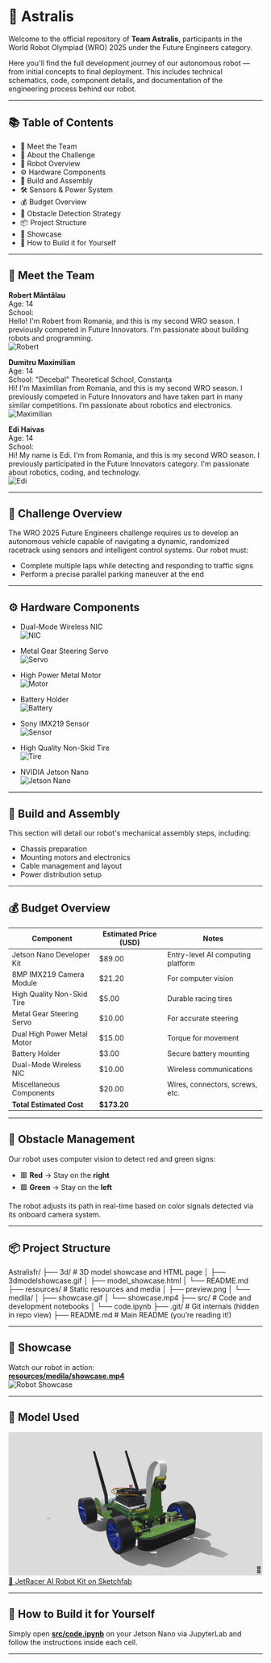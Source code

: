 # 🚀 Astralis

Welcome to the official repository of **Team Astralis**, participants in the World Robot Olympiad (WRO) 2025 under the Future Engineers category.

Here you'll find the full development journey of our autonomous robot — from initial concepts to final deployment. This includes technical schematics, code, component details, and documentation of the engineering process behind our robot.

---

## 📚 Table of Contents

- 👥 Meet the Team  
- 🎯 About the Challenge  
- 🤖 Robot Overview  
- ⚙️ Hardware Components  
- 🔧 Build and Assembly  
- 🛠️ Sensors & Power System  
- 💰 Budget Overview  
- 🛑 Obstacle Detection Strategy  
- 📦 Project Structure  
- 🦅 Showcase  
- 🙏 How to Build it for Yourself  

---

## 👥 Meet the Team

**Robert Măntălau**  
Age: 14  
School:  
Hello! I'm Robert from Romania, and this is my second WRO season. I previously competed in Future Innovators. I'm passionate about building robots and programming.  
![Robert](https://github.com/user-attachments/assets/242c249c-581c-4a54-8377-0ed21059be7d)

**Dumitru Maximilian**  
Age: 14  
School: "Decebal" Theoretical School, Constanţa  
Hi! I'm Maximilian from Romania, and this is my second WRO season. I previously competed in Future Innovators and have taken part in many similar competitions. I’m passionate about robotics and electronics.  
![Maximilian](https://github.com/user-attachments/assets/1f422bd9-9257-4ad6-86b1-da500ac2f081)

**Edi Haivas**  
Age: 14  
School:  
Hi! My name is Edi. I'm from Romania, and this is my second WRO season. I previously participated in the Future Innovators category. I'm passionate about robotics, coding, and technology.  
![Edi](https://github.com/user-attachments/assets/d40bfefe-6c6a-4065-89cb-2d61a35c7454)

---

## 🎯 Challenge Overview

The WRO 2025 Future Engineers challenge requires us to develop an autonomous vehicle capable of navigating a dynamic, randomized racetrack using sensors and intelligent control systems. Our robot must:

- Complete multiple laps while detecting and responding to traffic signs  
- Perform a precise parallel parking maneuver at the end

---

## ⚙️ Hardware Components

- Dual-Mode Wireless NIC  
  ![NIC](https://github.com/user-attachments/assets/e4c7223c-9c9f-4dcb-8ea8-81261553a3ee)

- Metal Gear Steering Servo  
  ![Servo](https://github.com/user-attachments/assets/72add62d-3f78-4788-a811-b60b9dbcb9db)

- High Power Metal Motor  
  ![Motor](https://github.com/user-attachments/assets/9908b2ac-a674-4da1-8981-bcae9a912c33)

- Battery Holder  
  ![Battery](https://github.com/user-attachments/assets/94bf3fb5-b9ff-4697-b42e-3f6cc5349dfa)

- Sony IMX219 Sensor  
  ![Sensor](https://github.com/user-attachments/assets/f48b255c-7672-40d9-b5ab-0acbf9377cfb)

- High Quality Non-Skid Tire  
  ![Tire](https://github.com/user-attachments/assets/9affc216-47e9-4679-b25b-b531a57a7081)

- NVIDIA Jetson Nano  
  ![Jetson Nano](https://github.com/user-attachments/assets/f4f76555-1cd6-4bf2-8487-6e0c5d0eab65)

---

## 🔧 Build and Assembly

This section will detail our robot's mechanical assembly steps, including:

- Chassis preparation  
- Mounting motors and electronics  
- Cable management and layout  
- Power distribution setup

---

## 💰 Budget Overview

| Component                     | Estimated Price (USD) | Notes                                           |
|------------------------------|------------------------|-------------------------------------------------|
| Jetson Nano Developer Kit    | $89.00                 | Entry-level AI computing platform               |
| 8MP IMX219 Camera Module     | $21.20                 | For computer vision                             |
| High Quality Non-Skid Tire   | $5.00                  | Durable racing tires                            |
| Metal Gear Steering Servo    | $10.00                 | For accurate steering                           |
| Dual High Power Metal Motor  | $15.00                 | Torque for movement                             |
| Battery Holder               | $3.00                  | Secure battery mounting                         |
| Dual-Mode Wireless NIC       | $10.00                 | Wireless communications                         |
| Miscellaneous Components     | $20.00                 | Wires, connectors, screws, etc.                 |
| **Total Estimated Cost**     | **$173.20**            |                                                 |

---

## 🛑 Obstacle Management

Our robot uses computer vision to detect red and green signs:

- 🟥 **Red** → Stay on the **right**  
- 🟩 **Green** → Stay on the **left**

The robot adjusts its path in real-time based on color signals detected via its onboard camera system.

---

## 📦 Project Structure

Astralisfr/
├── 3d/ # 3D model showcase and HTML page
│ ├── 3dmodelshowcase.gif
│ ├── model_showcase.html
│ └── README.md
├── resources/ # Static resources and media
│ ├── preview.png
│ └── medila/
│ ├── showcase.gif
│ └── showcase.mp4
├── src/ # Code and development notebooks
│ └── code.ipynb
├── .git/ # Git internals (hidden in repo view)
├── README.md # Main README (you’re reading it!)


---

## 🦅 Showcase

Watch our robot in action:  
**[resources/medila/showcase.mp4](resources/medila/showcase.mp4)**  
![Robot Showcase](resources/medila/showcase.gif)

---

## 🧠 Model Used

![JetRacer AI Robot Car](3d/3dmodelshowcase.gif)  
[🔗 JetRacer AI Robot Kit on Sketchfab](https://sketchfab.com/3d-models/jetracer-ai-robot-car-kit-for-nvidia-jetson-a6e25e470de1425281f17aba1a721f7d)

---

## 🙏 How to Build it for Yourself

Simply open **[src/code.ipynb](src/code.ipynb)** on your Jetson Nano via JupyterLab and follow the instructions inside each cell.

---
